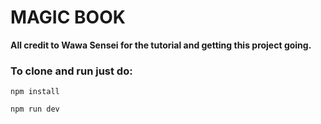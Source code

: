 # MAGIC BOOK

**All credit to Wawa Sensei for the tutorial and getting this project going.**

### To clone and run just do: 

`npm install`

`npm run dev`
